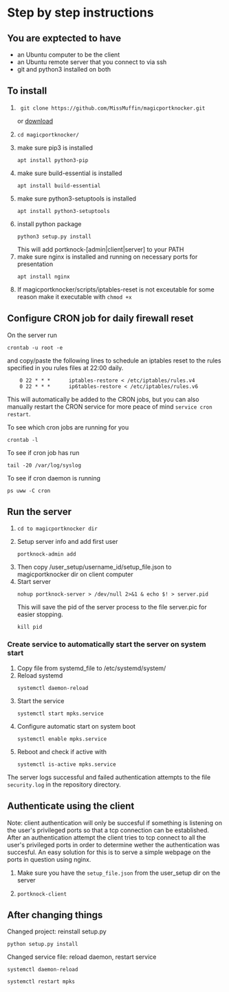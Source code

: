 # Step by step instructions

## You are exptected to have
- an Ubuntu computer to be the client
- an Ubuntu remote server that you connect to via ssh
- git and python3 installed on both

## To install 
1. ```
    git clone https://github.com/MissMuffin/magicportknocker.git
    ```
    or [download](https://github.com/MissMuffin/magicportknocker/archive/master.zip)
3.  ```
    cd magicportknocker/
    ``` 
4. make sure pip3 is installed 
    ```
    apt install python3-pip
    ```
5. make sure build-essential is installed 
    ```
    apt install build-essential
    ```
8. make sure python3-setuptools is installed
    ```
    apt install python3-setuptools
    ```
9.  install python package
    ```
    python3 setup.py install
    ```
    This will add portknock-[admin|client|server] to your PATH
10. make sure nginx is installed and running on necessary ports for presentation
    ```
    apt install nginx
    ```
11. If magicportknocker/scripts/iptables-reset is not exceutable for some reason make it executable with ```chmod +x```

## Configure CRON job for daily firewall reset
On the server run
```
crontab -u root -e
```
and copy/paste the following lines to schedule an iptables reset to the rules specified in you rules files at 22:00 daily.
```
    0 22 * * *      iptables-restore < /etc/iptables/rules.v4
    0 22 * * *      ip6tables-restore < /etc/iptables/rules.v6
```
This will automatically be added to the CRON jobs, but you can also manually restart the CRON service for more peace of mind ```service cron restart```.

To see which cron jobs are running for you
```
crontab -l
```
To see if cron job has run
```
tail -20 /var/log/syslog
```
To see if cron daemon is running
```
ps uww -C cron
```

## Run the server
1. 
    ```
    cd to magicportknocker dir
    ```
2. Setup server info and add first user
    ```
    portknock-admin add
    ```
3. Then copy /user_setup/username_id/setup_file.json to magicportknocker dir on client computer
4. Start server
    ```
    nohup portknock-server > /dev/null 2>&1 & echo $! > server.pid
    ```
    This will save the pid of the server process to the file server.pic for easier stopping.
    ```
    kill pid
    ```

### Create service to automatically start the server on system start
1. Copy file from systemd_file to /etc/systemd/system/
2. Reload systemd
   ```
   systemctl daemon-reload
   ```
3. Start the service
    ```
    systemctl start mpks.service
    ```
4. Configure automatic start on system boot
    ```
    systemctl enable mpks.service
    ```
5. Reboot and check if active with 
   ```
   systemctl is-active mpks.service
   ```


The server logs successful and failed authentication attempts to the file ```security.log``` in the repository directory.

## Authenticate using the client
Note: client authentication will only be succesful if something is listening on the user's privileged ports so that a tcp connection can be established. After an authentication attempt the client tries to tcp connect to all the user's privileged ports in order to determine wether the authentication was succesful. An easy solution for this is to serve a simple webpage on the ports in question using nginx.

1. Make sure you have the ```setup_file.json``` from the user_setup dir on the server
2. 
    ```
    portknock-client
    ```

## After changing things

Changed project: reinstall setup.py
```
python setup.py install
```

Changed service file: reload daemon, restart service
```
systemctl daemon-reload

systemctl restart mpks
```
